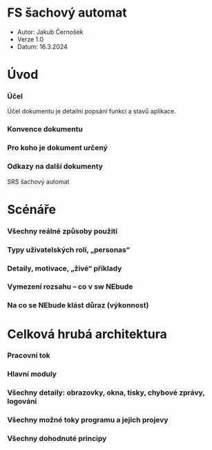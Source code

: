 # FS šachový automat

- Autor: Jakub Černošek
- Verze 1.0
- Datum: 16.3.2024

# Úvod
### Účel
Účel dokumentu je detailní popsání funkcí a stavů aplikace.
### Konvence dokumentu
### Pro koho je dokument určený
### Odkazy na další dokumenty
SRS šachový automat

# Scénáře
### Všechny reálné způsoby použití
### Typy uživatelských rolí, „personas“
### Detaily, motivace, „živé“ příklady
### Vymezení rozsahu – co v sw NEbude
### Na co se NEbude klást důraz (výkonnost)

# Celková hrubá architektura

### Pracovní tok
### Hlavní moduly
### Všechny detaily: obrazovky, okna, tisky, chybové zprávy, logování
### Všechny možné toky programu a jejich projevy
### Všechny dohodnuté principy
